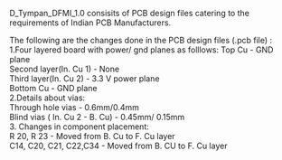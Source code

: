 D_Tympan_DFMI_1.0 consisits of PCB design files catering to the requirements of Indian PCB Manufacturers. 

The following are the changes done in the PCB design files (.pcb file) :  
	1.Four layered board with power/ gnd planes as folllows:
		Top Cu - GND plane   
		Second layer(In. Cu 1) - None  
		Third layer(In. Cu 2) - 3.3 V power plane  
		Bottom Cu - GND plane  
	2.Details about vias:  
		Through hole vias - 0.6mm/0.4mm  
		Blind vias ( In. Cu 2 - B. Cu) - 0.45mm/ 0.15mm  
	3. Changes in component placement:  
		R 20, R 23 - Moved from B. Cu to F. Cu layer  
		C14, C20, C21, C22,C34 - Moved from B. CU to F. Cu layer  


		

		

